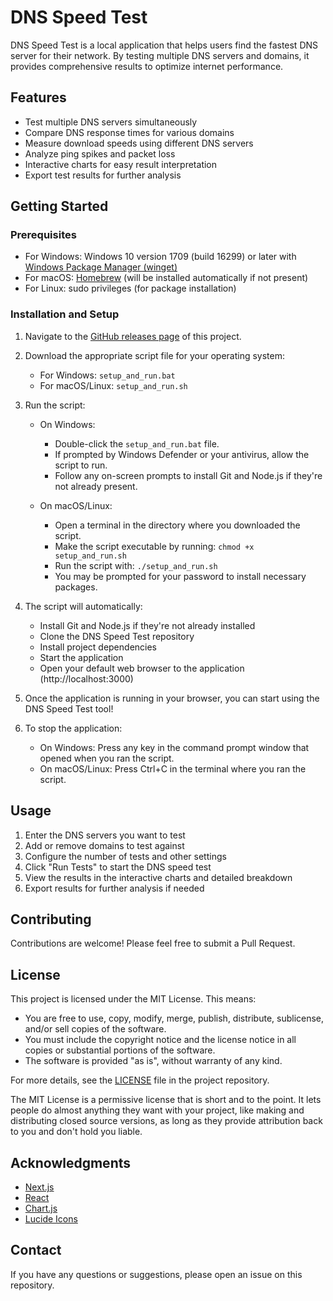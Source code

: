 # DNS Speed Test

DNS Speed Test is a local application that helps users find the fastest DNS server for their network. By testing multiple DNS servers and domains, it provides comprehensive results to optimize internet performance.

## Features

- Test multiple DNS servers simultaneously
- Compare DNS response times for various domains
- Measure download speeds using different DNS servers
- Analyze ping spikes and packet loss
- Interactive charts for easy result interpretation
- Export test results for further analysis

## Getting Started

### Prerequisites

- For Windows: Windows 10 version 1709 (build 16299) or later with [Windows Package Manager (winget)](https://docs.microsoft.com/en-us/windows/package-manager/winget/)
- For macOS: [Homebrew](https://brew.sh/) (will be installed automatically if not present)
- For Linux: sudo privileges (for package installation)

### Installation and Setup

1. Navigate to the [GitHub releases page](https://github.com/yourusername/dns-speed-test/releases) of this project.
2. Download the appropriate script file for your operating system:

   - For Windows: `setup_and_run.bat`
   - For macOS/Linux: `setup_and_run.sh`

3. Run the script:

   - On Windows:

     - Double-click the `setup_and_run.bat` file.
     - If prompted by Windows Defender or your antivirus, allow the script to run.
     - Follow any on-screen prompts to install Git and Node.js if they're not already present.

   - On macOS/Linux:
     - Open a terminal in the directory where you downloaded the script.
     - Make the script executable by running: `chmod +x setup_and_run.sh`
     - Run the script with: `./setup_and_run.sh`
     - You may be prompted for your password to install necessary packages.

4. The script will automatically:

   - Install Git and Node.js if they're not already installed
   - Clone the DNS Speed Test repository
   - Install project dependencies
   - Start the application
   - Open your default web browser to the application (http://localhost:3000)

5. Once the application is running in your browser, you can start using the DNS Speed Test tool!

6. To stop the application:
   - On Windows: Press any key in the command prompt window that opened when you ran the script.
   - On macOS/Linux: Press Ctrl+C in the terminal where you ran the script.

## Usage

1. Enter the DNS servers you want to test
2. Add or remove domains to test against
3. Configure the number of tests and other settings
4. Click "Run Tests" to start the DNS speed test
5. View the results in the interactive charts and detailed breakdown
6. Export results for further analysis if needed

## Contributing

Contributions are welcome! Please feel free to submit a Pull Request.

## License

This project is licensed under the MIT License. This means:

- You are free to use, copy, modify, merge, publish, distribute, sublicense, and/or sell copies of the software.
- You must include the copyright notice and the license notice in all copies or substantial portions of the software.
- The software is provided "as is", without warranty of any kind.

For more details, see the [LICENSE](LICENSE) file in the project repository.

The MIT License is a permissive license that is short and to the point. It lets people do almost anything they want with your project, like making and distributing closed source versions, as long as they provide attribution back to you and don't hold you liable.

## Acknowledgments

- [Next.js](https://nextjs.org/)
- [React](https://reactjs.org/)
- [Chart.js](https://www.chartjs.org/)
- [Lucide Icons](https://lucide.dev/)

## Contact

If you have any questions or suggestions, please open an issue on this repository.
